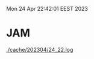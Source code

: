 Mon 24 Apr 22:42:01 EEST 2023
# JAM
<a href='./cache/202304/24_22.log'>./cache/202304/24_22.log</a>
